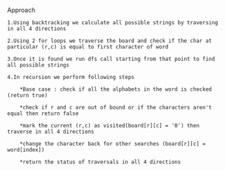 Approach

    1.Using backtracking we calculate all possible strings by traversing in all 4 directions

    2.Using 2 for loops we traverse the board and check if the char at particular (r,c) is equal to first character of word

    3.Once it is found we run dfs call starting from that point to find all possible strings

    4.In recursion we perform following steps

        *Base case : check if all the alphabets in the word is checked (return true)

        *check if r and c are out of bound or if the characters aren't equal then return false

        *mark the current (r,c) as visited(board[r][c] = '0') then traverse in all 4 directions

        *change the character back for other searches (board[r][c] = word[index])

        *return the status of traversals in all 4 directions